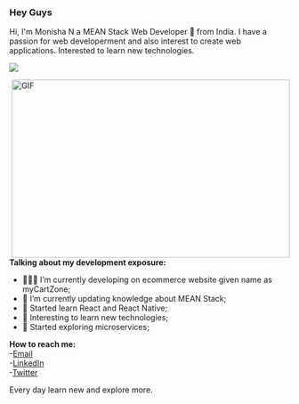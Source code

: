 ### Hey Guys <img src="https://media.giphy.com/media/hvRJCLFzcasrR4ia7z/giphy.gif" width="5px">

Hi, I'm Monisha N a  MEAN Stack Web Developer 🚀 from India. I have a passion for web developerment and also interest to create web applications. 
Interested to learn new technologies. 

 <a href="https://www.linkedin.com/in/monisha-12011993/"><img src="https://img.icons8.com/clouds/75/000000/linkedin.png"/></a>

  <img align="right" alt="GIF" src="https://github.com/Monisha1201/monishaN/blob/main/meanstack.gif" width="500" height="320" />
  
**Talking about my development exposure:**

- 👨🏽‍💻 I’m currently developing on ecommerce website given name as myCartZone;
- 🌱 I’m currently updating knowledge about MEAN Stack; 
- 🌱 Started learn React and React Native;
- 🌱 Interesting to learn new technologies;
- 🌱 Started exploring microservices;

<b>How to reach me:<br></b>
-[Email](https://gomonisha@gmail.com)<br>
-[LinkedIn](https://www.linkedin.com/in/monisha-12011993/)<br>
-[Twitter](https://twitter.com/Nisha57551008)<br>
             

Every day learn new and explore more.
